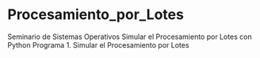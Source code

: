# Procesamiento_por_Lotes
Seminario de Sistemas Operativos
Simular el Procesamiento por Lotes con Python
Programa 1. Simular el Procesamiento por Lotes
